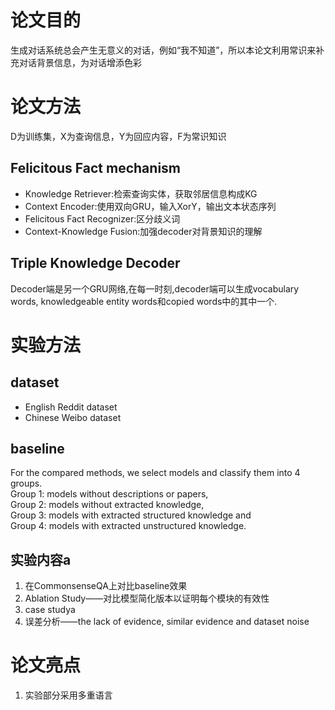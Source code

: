 # 论文目的
生成对话系统总会产生无意义的对话，例如“我不知道”，所以本论文利用常识来补充对话背景信息，为对话增添色彩
# 论文方法
D为训练集，X为查询信息，Y为回应内容，F为常识知识
## Felicitous Fact mechanism
- Knowledge Retriever:检索查询实体，获取邻居信息构成KG
- Context Encoder:使用双向GRU，输入XorY，输出文本状态序列
- Felicitous Fact Recognizer:区分歧义词
- Context-Knowledge Fusion:加强decoder对背景知识的理解

## Triple Knowledge Decoder
Decoder端是另一个GRU网络,在每一时刻,decoder端可以生成vocabulary words, knowledgeable entity words和copied words中的其中一个.

# 实验方法
## dataset
- English Reddit dataset
- Chinese Weibo dataset
## baseline
For the compared methods, we select models and classify them into 4 groups.   
Group 1: models without descriptions or papers,   
Group 2: models without extracted knowledge,  
Group 3: models with extracted structured knowledge and  
Group 4: models with extracted unstructured knowledge.  

## 实验内容a
1. 在CommonsenseQA上对比baseline效果
2. Ablation Study——对比模型简化版本以证明每个模块的有效性
3. case studya
4. 误差分析——the lack of evidence, similar evidence and dataset noise


# 论文亮点
1. 实验部分采用多重语言
